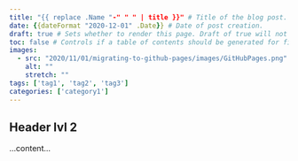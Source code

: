 ```yaml
---
title: "{{ replace .Name "-" " " | title }}" # Title of the blog post.
date: {{dateFormat "2020-12-01" .Date}} # Date of post creation.
draft: true # Sets whether to render this page. Draft of true will not be rendered.
toc: false # Controls if a table of contents should be generated for first-level links automatically.
images:
  - src: "2020/11/01/migrating-to-github-pages/images/GitHubPages.png"
    alt: ""
    stretch: ""
tags: ['tag1', 'tag2', 'tag3']
categories: ['category1']
---
```


## Header lvl 2

...content...
